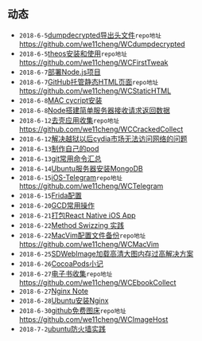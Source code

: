 ## 动态
- ```2018-6-5```[dumpdecrypted导出头文件](https://github.com/we11cheng/WCStudy/blob/master/dumpdecrypted%20%E5%AF%BC%E5%87%BA%E5%A4%B4%E6%96%87%E4%BB%B6.md)```repo地址```<https://github.com/we11cheng/WCdumpdecrypted>
- ```2018-6-5```[theos安装和使用](https://github.com/we11cheng/WCStudy/blob/master/theos%E7%9A%84%E5%AE%89%E8%A3%85%E5%92%8C%E4%BD%BF%E7%94%A8.md)```repo地址```<https://github.com/we11cheng/WCFirstTweak>
- ```2018-6-7```[部署Node.js项目](https://github.com/we11cheng/WCStudy/blob/master/%E9%83%A8%E7%BD%B2Node.js%E5%88%B0%E6%9C%8D%E5%8A%A1%E5%99%A8.md)
- ```2018-6-7```[GitHub托管静态HTML页面](https://github.com/we11cheng/WCStudy/blob/master/GitHub%E6%89%98%E7%AE%A1%E9%9D%99%E6%80%81HTML%E9%A1%B5%E9%9D%A2.md)```repo地址```<https://github.com/we11cheng/WCStaticHTML>
- ```2018-6-8```[MAC cycript安装](https://github.com/we11cheng/WCStudy/blob/master/MAC%20cycript%E5%AE%89%E8%A3%85.md)
- ```2018-6-8```[Node搭建简单服务器接收请求返回数据](https://github.com/we11cheng/WCMockApiJson)
- ```2018-6-12```[去壳应用收集](https://github.com/we11cheng/WCCrackedCollect/blob/master/README.md)```repo地址```<https://github.com/we11cheng/WCCrackedCollect>
- ```2018-6-12```[解决越狱以后cydia市场无法访问网络的问题](https://github.com/we11cheng/WCStudy/blob/master/%E8%B6%8A%E7%8B%B1%E7%9B%B8%E5%85%B3%E8%AE%B0%E5%BD%95.md)
- ```2018-6-13```[制作自己的pod](https://github.com/we11cheng/WCStudy/blob/master/%E5%88%B6%E4%BD%9C%E8%87%AA%E5%B7%B1%E7%9A%84pod%E5%BA%93.md)
- ```2018-6-13```[git常用命令汇总](https://github.com/we11cheng/WCStudy/blob/master/git%E5%B8%B8%E7%94%A8%E5%91%BD%E4%BB%A4.md)
- ```2018-6-14```[Ubuntu服务器安装MongoDB](https://github.com/we11cheng/WCStudy/blob/master/Ubuntu%E6%9C%8D%E5%8A%A1%E5%99%A8%E5%AE%89%E8%A3%85MongoDB.md)
- ```2018-6-15```[iOS-Telegram](https://github.com/we11cheng/WCTelegram/blob/master/README.md)```repo地址```<https://github.com/we11cheng/WCTelegram>
- ```2018-6-15```[Frida配置](https://github.com/we11cheng/WCStudy/blob/master/%E9%85%8D%E7%BD%AEFrida.md)
- ```2018-6-20```[GCD常用操作](https://github.com/we11cheng/WCStudy/blob/master/GCD%E5%B8%B8%E7%94%A8%E6%93%8D%E4%BD%9C.md)
- ```2018-6-21```[打包React Native iOS App](https://github.com/we11cheng/WCStudy/blob/master/%E6%89%93%E5%8C%85React%20Native%20iOS%20App.md)
- ```2018-6-22```[Method Swizzing 实践](https://github.com/we11cheng/WCStudy/blob/master/Method%20Swizzling%E5%AE%9E%E8%B7%B5.md)
- ```2018-6-22```[MacVim配置文件备份](https://github.com/we11cheng/WCMacVim/blob/master/README.md)```repo地址```<https://github.com/we11cheng/WCMacVim>
- ```2018-6-25```[SDWebImage加载高清大图内存过高解决方案](https://blog.csdn.net/benyoulai5/article/details/50462586)
- ```2018-6-26```[CocoaPods小记](https://github.com/we11cheng/WCStudy/blob/master/CocoaPods%E5%B0%8F%E8%AE%B0.md)
- ```2018-6-27```[电子书收集](https://github.com/we11cheng/WCEbookCollect/blob/master/README.md)```repo地址```<https://github.com/we11cheng/WCEbookCollect>
- ```2018-6-27```[Nginx Note](https://github.com/we11cheng/WCStudy/blob/master/Nginx%20Note.md)
- ```2018-6-28```[Ubuntu安装Nginx](https://github.com/we11cheng/WCStudy/blob/master/Ubuntu%E5%AE%89%E8%A3%85Nginx.md)
- ```2018-6-30```[github免费图床](https://github.com/we11cheng/WCImageHost/blob/master/README.md)```repo地址```<https://github.com/we11cheng/WCImageHost>
- ```2018-7-2```[ubuntu防火墙实践](https://github.com/we11cheng/WCStudy/blob/master/ubuntu%E9%98%B2%E7%81%AB%E5%A2%99.md)
